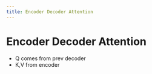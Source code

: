```yaml
---
title: Encoder Decoder Attention
---
```


# Encoder Decoder Attention
- Q comes from prev decoder
- K,V from encoder




































